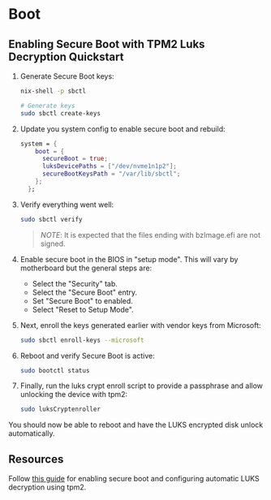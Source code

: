 # Boot

## Enabling Secure Boot with TPM2 Luks Decryption Quickstart

1. Generate Secure Boot keys:

   ```bash
   nix-shell -p sbctl

   # Generate keys
   sudo sbctl create-keys
   ```

2. Update you system config to enable secure boot and rebuild:

   ```nix
   system = {
       boot = {
         secureBoot = true;
         luksDevicePaths = ["/dev/nvme1n1p2"];
         secureBootKeysPath = "/var/lib/sbctl";
       };
     };
   ```

3. Verify everything went well:

   ```bash
   sudo sbctl verify

   ```

   > _NOTE_: It is expected that the files ending with bzImage.efi are not signed.

4. Enable secure boot in the BIOS in "setup mode". This will vary by motherboard but the general steps are:

   - Select the "Security" tab.
   - Select the "Secure Boot" entry.
   - Set "Secure Boot" to enabled.
   - Select "Reset to Setup Mode".

5. Next, enroll the keys generated earlier with vendor keys from Microsoft:

   ```bash
   sudo sbctl enroll-keys --microsoft
   ```

6. Reboot and verify Secure Boot is active:

   ```bash
   sudo bootctl status
   ```

7. Finally, run the luks crypt enroll script to provide a passphrase and allow unlocking the device with tpm2:

   ```bash
   sudo luksCryptenroller
   ```

You should now be able to reboot and have the LUKS encrypted disk unlock automatically.

## Resources

Follow [this guide](https://laniakita.com/blog/nixos-fde-tpm-hm-guide#part-02-secure-boot-with-lanzaboote) for enabling secure boot and configuring automatic LUKS decryption using tpm2.
